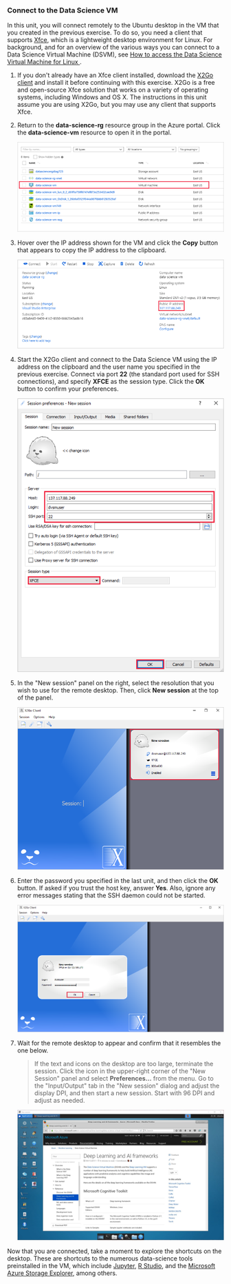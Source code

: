 ### Connect to the Data Science VM

In this unit, you will connect remotely to the Ubuntu desktop in the VM that you created in the previous exercise. To do so, you need a client that supports [Xfce](https://xfce.org/), which is a lightweight desktop environment for Linux. For background, and for an overview of the various ways you can connect to a Data Science Virtual Machine (DSVM), see [How to access the Data Science Virtual Machine for Linux
](https://docs.microsoft.com/azure/machine-learning/data-science-virtual-machine/dsvm-ubuntu-intro#how-to-access-the-data-science-virtual-machine-for-linux).

1. If you don't already have an Xfce client installed, download the [X2Go client](https://wiki.x2go.org/doku.php/download:start) and install it before continuing with this exercise. X2Go is a free and open-source Xfce solution that works on a variety of operating systems, including Windows and OS X. The instructions in this unit assume you are using X2Go, but you may use any client that supports Xfce.

1. Return to the **data-science-rg** resource group in the Azure portal. Click the **data-science-vm** resource to open it in the portal.

    ![Opening the Data Science VM](../media/2-open-data-science-vm.png)

1. Hover over the IP address shown for the VM and click the **Copy** button that appears to copy the IP address to the clipboard.

    ![Copying the VM's IP address](../media/2-copy-ip-address.png)

1. Start the X2Go client and connect to the Data Science VM using the IP address on the clipboard and the user name you specified in the previous exercise. Connect via port **22** (the standard port used for SSH connections), and specify **XFCE** as the session type. Click the **OK** button to confirm your preferences.

    ![Connecting with X2Go](../media/2-new-session-1.png)

1. In the "New session" panel on the right, select the resolution that you wish to use for the remote desktop. Then, click **New session** at the top of the panel.

    ![Starting a new session](../media/2-new-session-2.png)

1. Enter the password you specified in the last unit, and then click the **OK** button. If asked if you trust the host key, answer **Yes**. Also, ignore any error messages stating that the SSH daemon could not be started.

    ![Logging into the VM](../media/2-new-session-3.png)

1. Wait for the remote desktop to appear and confirm that it resembles the one below.

    > If the text and icons on the desktop are too large, terminate the session. Click the icon in the upper-right corner of the "New Session" panel and select **Preferences...** from the menu. Go to the "Input/Output" tab in the "New session" dialog and adjust the display DPI, and then start a new session. Start with 96 DPI and adjust as needed.

    ![Connected!](../media/2-ubuntu-desktop.png)

Now that you are connected, take a moment to explore the shortcuts on the desktop. These are shortcuts to the numerous data-science tools preinstalled in the VM, which include [Jupyter](http://jupyter.org/), [R Studio](https://www.rstudio.com/), and the [Microsoft Azure Storage Explorer](https://azure.microsoft.com/features/storage-explorer/), among others.